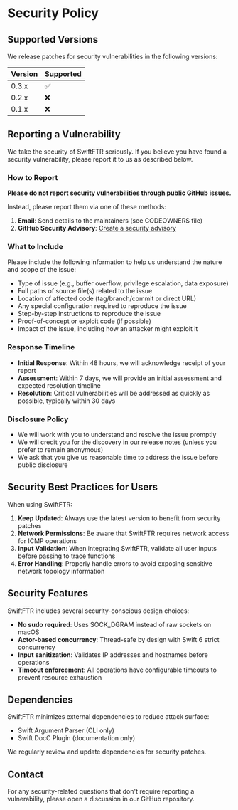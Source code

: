 # Security Policy

## Supported Versions

We release patches for security vulnerabilities in the following versions:

| Version | Supported          |
| ------- | ------------------ |
| 0.3.x   | :white_check_mark: |
| 0.2.x   | :x:                |
| 0.1.x   | :x:                |

## Reporting a Vulnerability

We take the security of SwiftFTR seriously. If you believe you have found a security vulnerability, please report it to us as described below.

### How to Report

**Please do not report security vulnerabilities through public GitHub issues.**

Instead, please report them via one of these methods:

1. **Email**: Send details to the maintainers (see CODEOWNERS file)
2. **GitHub Security Advisory**: [Create a security advisory](https://github.com/Network-Weather/SwiftFTR/security/advisories/new)

### What to Include

Please include the following information to help us understand the nature and scope of the issue:

- Type of issue (e.g., buffer overflow, privilege escalation, data exposure)
- Full paths of source file(s) related to the issue
- Location of affected code (tag/branch/commit or direct URL)
- Any special configuration required to reproduce the issue
- Step-by-step instructions to reproduce the issue
- Proof-of-concept or exploit code (if possible)
- Impact of the issue, including how an attacker might exploit it

### Response Timeline

- **Initial Response**: Within 48 hours, we will acknowledge receipt of your report
- **Assessment**: Within 7 days, we will provide an initial assessment and expected resolution timeline
- **Resolution**: Critical vulnerabilities will be addressed as quickly as possible, typically within 30 days

### Disclosure Policy

- We will work with you to understand and resolve the issue promptly
- We will credit you for the discovery in our release notes (unless you prefer to remain anonymous)
- We ask that you give us reasonable time to address the issue before public disclosure

## Security Best Practices for Users

When using SwiftFTR:

1. **Keep Updated**: Always use the latest version to benefit from security patches
2. **Network Permissions**: Be aware that SwiftFTR requires network access for ICMP operations
3. **Input Validation**: When integrating SwiftFTR, validate all user inputs before passing to trace functions
4. **Error Handling**: Properly handle errors to avoid exposing sensitive network topology information

## Security Features

SwiftFTR includes several security-conscious design choices:

- **No sudo required**: Uses SOCK_DGRAM instead of raw sockets on macOS
- **Actor-based concurrency**: Thread-safe by design with Swift 6 strict concurrency
- **Input sanitization**: Validates IP addresses and hostnames before operations
- **Timeout enforcement**: All operations have configurable timeouts to prevent resource exhaustion

## Dependencies

SwiftFTR minimizes external dependencies to reduce attack surface:
- Swift Argument Parser (CLI only)
- Swift DocC Plugin (documentation only)

We regularly review and update dependencies for security patches.

## Contact

For any security-related questions that don't require reporting a vulnerability, please open a discussion in our GitHub repository.